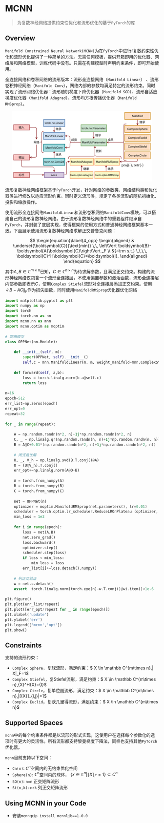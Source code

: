 # MCNN

> 为复数神经网络提供约束性优化和流形优化的基于`PyTorch`的库

## Overview

`Manifold Constrained Neural Network(MCNN)`为在`PyTorch`中进行f复数约束性优化和流形优化提供了一种简单的方法。无需任何模板，提供开箱即用的优化器、网络层和网络模型，训练代码中没有。只需在构建模型时声明约束条件，即可开始使用。

全连接网络和卷积网络的流形版本：流形全连接网络（`Manifold Linear`） 、流形卷积神经网络（`Manifold Conv`），网络内部的参数均满足特定的流形约束。同时实现了流形网络优化器：流形随机梯度下降优化器（`Manifold SGD`）、流形自适应梯度优化器（`Manifold Adagrad`）、流形均方根传播优化器（`Manifold RMSprop`）。



<center><img src=".\img\arch.png" style="zoom: 45%;" /></center>

流形复数神经网络框架基于`PyTorch`开发，针对网络的参数类、网络结构类和优化器类进行修改以适应流形约束。同时定义流形类，规定了各类流形的随机初始化、投影和缩放操作。

使用流形全连接网络`ManifoldLinear`和流形卷积网络`ManifoldConv`模块，可以搭建自己的流形复数神经网络。由于流形复数神经网络中的重要组件继承自`PyTorch`，并封装了底层实现，使得框架的使用方式和普通神经网络框架基本一致。下面展示使用流形复数神经网络求解正交普鲁克问题：


$$
\begin{equation}\label{4_opp}
    \begin{aligned}                                                                                                                                                                                                                                                                  & \underset{\boldsymbol{C}}{\text{min}} \,\,  \left\Vert \boldsymbol{B}-\boldsymbol{A}\boldsymbol{C}\right\Vert _F \\ &{~\rm s.t.} \,\,\,\,  \boldsymbol{C}^H\boldsymbol{C}=\boldsymbol{I}.
    \end{aligned}
\end{equation}
$$

其中$A,B \in\mathbb C^{m \times n}$已知，$C \in\mathbb C^{n \times n }$为待求解参数，且满足正交约束。构建的流形神经网络仅包含一个流形全连接层，不使用偏置参数和激活函数，流形全连接层内部参数即表示$C$，使用`Complex Stiefel`流形对全连接层添加正交约束。使用$\| B-AC\| _F$作为损失函数，同时使用`ManifoldRMSprop`优化器优化网络

```python
import matplotlib.pyplot as plt
import numpy as np
import torch
import torch.nn as nn
import mcnn.nn as mnn
import mcnn.optim as moptim

# 网络模型
class OPPNet(nn.Module):

    def __init__(self, m):
        super(OPPNet, self).__init__()
        self.c = mnn.ManifoldLinear(m, m, weight_manifold=mnn.ComplexStiefel, bias=False).to(torch.complex128).weight

    def forward(self, a,b):
        loss = torch.linalg.norm(b-a@self.c)
        return loss

n=16
epoch=512
err_list=np.zeros(epoch)
err_opt=0
repeat=32

for _ in range(repeat):
    
    A = np.random.randn(n*2, n)+1j*np.random.randn(n*2, n)
    C, _ = np.linalg.qr(np.random.randn(n, n)+1j*np.random.randn(n, n))
    B = A@C+0.01*(np.random.randn(n*2, n)+1j*np.random.randn(n*2, n))
    
    # 闭式最优解
    U, _, V_h = np.linalg.svd(B.T.conj()@A)
    O = (U@V_h).T.conj()
    err_opt+=np.linalg.norm(A@O-B)

    A = torch.from_numpy(A)
    B = torch.from_numpy(B)
    C = torch.from_numpy(C)
    
    net = OPPNet(n)
    optimizer = moptim.ManifoldRMSprop(net.parameters(), lr=0.01)
    scheduler = torch.optim.lr_scheduler.ReduceLROnPlateau (optimizer, factor=0.5,patience=12, verbose=False)
    min_loss = 1e3
    
    for i in range(epoch):
        loss = net(A,B)
        net.zero_grad()
        loss.backward()
        optimizer.step()
        scheduler.step(loss)
        if loss < min_loss:
            min_loss = loss
        err_list[i]+=loss.detach().numpy()
    
    # 列正交验证
    w = net.c.detach()
    assert  torch.linalg.norm(torch.eye(n)-w.T.conj()@w).item()<1e-6

plt.figure()
plt.plot(err_list/repeat)
plt.plot([err_opt/repeat for _ in range(epoch)])
plt.xlabel('update')
plt.ylabel('err')
plt.legend(['mcnn','opt'])
plt.show()
```

## Constraints

支持的流形约束：

* `Complex Sphere`，复球流形，满足约束：$ X \in \mathbb C^{m\times n},\| X\|_F=1$
* `Complex Stiefel`，复Stiefel流形，满足约束：$ X \in \mathbb C^{m\times n},{X}^H{X}={I}$
* `Complex Circle`，复单位圆流形，满足约束：$ X \in \mathbb C^{m\times n},|[{X}]_{i,j}|=1$
* `Complex Euclid`，复欧几里得流形，满足约束：$ X \in \mathbb C^{m\times n}$

## Supported Spaces

`mcnn`中的每个约束条件都是以流形的形式实现，这使用户在选择每个参数化的选项时有更大的灵活性。所有流形都支持黎曼梯度下降法，同样也支持其他`PyTorch`优化器。

`mcnn`目前支持以下空间：

* `Cn(n)`: $\mathbb C^n$空间内的无约束优化空间
* `Sphere(n)`:  $\mathbb C^n$空间内的球体， $\{x\in \mathbb C^n | \|X\|_F=1\} \subset C^n$
* `SO(n)`:  `n×n` 正交矩阵流形
* `St(n,k)`:  `n×k` 列正交矩阵流形

## Using MCNN in your Code

* 安装`mcnn`:`pip install mcnnlib==1.0.0`

